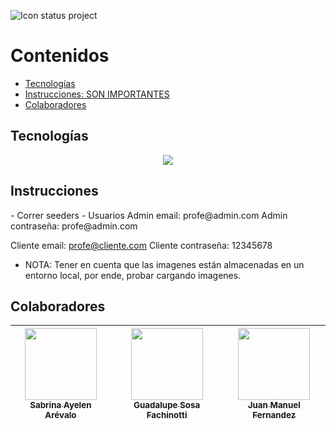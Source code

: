 ![Icon status project](http://img.shields.io/static/v1?label=STATUS&message=In%20development&color=RED&style=for-the-badge)

# Contenidos
- [Tecnologías](#tecnologías)
- [Instrucciones: SON IMPORTANTES](#instrucciones)
- [Colaboradores](#colaboradores)
  



## Tecnologías
<p align="center">
  <a href="https://skillicons.dev">
    <img src="https://skillicons.dev/icons?i=html,css,js,php,laravel,git&perline=3" />
  </a>
</p>

## Instrucciones
<p>
  - Correr seeders
  - Usuarios 
  Admin email: profe@admin.com
  Admin contraseña: profe@admin.com
  
  Cliente email: profe@cliente.com
  Cliente contraseña: 12345678

  - NOTA: Tener en cuenta que las imagenes están almacenadas en un entorno local, por ende, probar cargando imagenes.

</p>

## Colaboradores
| [<img src="https://avatars.githubusercontent.com/u/113538071?v=4" width=115><br><sub>Sabrina Ayelen Arévalo</sub>](https://github.com/sbrn-9) |  [<img src="https://avatars.githubusercontent.com/u/128063237?v=4" width=115><br><sub>Guadalupe Sosa Fachinotti</sub>](https://github.com/GuadaFachinotti) |  [<img src="https://avatars.githubusercontent.com/u/163222282?v=4" width=115><br><sub>Juan Manuel Fernandez</sub>](https://github.com/jumanandez) |
| :---: | :---: | :---: |





